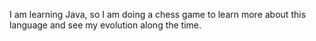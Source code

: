 I am learning Java, so I am doing a chess game to learn more about this language and see my evolution along the time.
